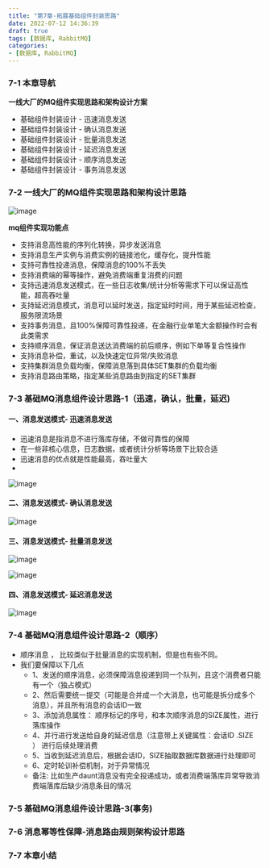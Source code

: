 ```yaml
---
title: "第7章-拓展基础组件封装思路"
date: 2022-07-12 14:36:39
draft: true
tags: [数据库, RabbitMQ]
categories:
- [数据库, RabbitMQ]
---
```


### 7-1 本章导航

**一线大厂的MQ组件实现思路和架构设计方案**
- 基础组件封装设计 - 迅速消息发送
- 基础组件封装设计 - 确认消息发送
- 基础组件封装设计 - 批量消息发送
- 基础组件封装设计 - 延迟消息发送
- 基础组件封装设计 - 顺序消息发送
- 基础组件封装设计 - 事务消息发送



### 7-2 一线大厂的MQ组件实现思路和架构设计思路

![image](https://user-images.githubusercontent.com/21000558/178401270-d3ec95b2-be3a-4081-8123-d4f62331352b.png)


**mq组件实现功能点**

- 支持消息高性能的序列化转换，异步发送消息
- 支持消息生产实例与消费实例的链接池化，缓存化，提升性能
- 支持可靠性投递消息，保障消息的100%不丢失
- 支持消费端的幂等操作，避免消费端重复消费的问题
- 支持迅速消息发送模式，在一些日志收集/统计分析等需求下可以保证高性能，超高吞吐量
- 支持延迟消息模式，消息可以延时发送，指定延时时间，用于某些延迟检查，服务限流场景
- 支持事务消息，且100%保障可靠性投递，在金融行业单笔大金额操作时会有此类需求
- 支持顺序消息，保证消息送达消费端的前后顺序，例如下单等复合性操作
- 支持消息补偿，重试，以及快速定位异常/失败消息
- 支持集群消息负载均衡，保障消息落到具体SET集群的负载均衡
- 支持消息路由策略，指定某些消息路由到指定的SET集群


### 7-3 基础MQ消息组件设计思路-1（迅速，确认，批量，延迟)

#### 一、消息发送模式- 迅速消息发送
- 迅速消息是指消息不进行落库存储，不做可靠性的保障
- 在一些非核心信息，日志数据，或者统计分析等场景下比较合适
- 迅速消息的优点就是性能最高，吞吐量大
- 
![image](https://user-images.githubusercontent.com/21000558/178401994-c5ee88eb-24c4-4921-a1fd-5066f384ac7d.png)

#### 二、消息发送模式- 确认消息发送

![image](https://user-images.githubusercontent.com/21000558/178402055-26956592-6dca-4779-b6de-5a9e82bcb8c6.png)

#### 三、消息发送模式- 批量消息发送

![image](https://user-images.githubusercontent.com/21000558/178402314-5872c726-7d3f-405b-aebc-508730bef3fd.png)

![image](https://user-images.githubusercontent.com/21000558/178402612-2058b551-cb41-4faa-9347-2fadd1bfe5cb.png)

#### 四、消息发送模式- 延迟消息发送

![image](https://user-images.githubusercontent.com/21000558/178402717-21fa7fa2-56ec-4058-a3a0-fd4f4014a2cc.png)


### 7-4 基础MQ消息组件设计思路-2（顺序）


- 顺序消息 ， 比较类似于批量消息的实现机制，但是也有些不同。
- 我们要保障以下几点
  - 1、发送的顺序消息，必须保障消息投递到同一个队列，且这个消费者只能有一个（独占模式）
  - 2、然后需要统一提交（可能是合并成一个大消息，也可能是拆分成多个消息），并且所有消息的会话ID一致
  - 3、添加消息属性： 顺序标记的序号，和本次顺序消息的SIZE属性，进行落库操作
  - 4、并行进行发送给自身的延迟信息（注意带上关键属性：会话ID .SIZE ） 进行后续处理消费
  - 5、当收到延迟消息后，根据会话ID，SIZE抽取数据库数据进行处理即可
  - 6、定时轮训补偿机制，对于异常情况
  - 备注: 比如生产daunt消息没有完全投递成功，或者消费端落库异常导致消费端落库后缺少消息条目的情况



### 7-5 基础MQ消息组件设计思路-3(事务) 

### 7-6 消息幂等性保障-消息路由规则架构设计思路

### 7-7 本章小结

